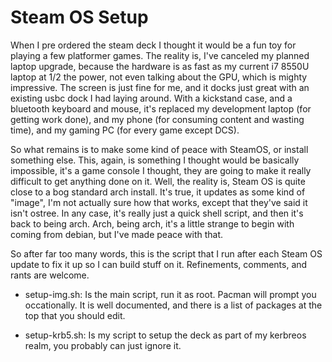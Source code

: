 # Steam OS Setup

When I pre ordered the steam deck I thought it would be a fun toy for playing a
few platformer games. The reality is, I've canceled my planned laptop upgrade,
because the hardware is as fast as my current i7 8550U laptop at 1/2 the power,
not even talking about the GPU, which is mighty impressive. The screen is just
fine for me, and it docks just great with an existing usbc dock I had laying
around. With a kickstand case, and a bluetooth keyboard and mouse, it's
replaced my development laptop (for getting work done), and my phone (for
consuming content and wasting time), and my gaming PC (for every game except
DCS).

So what remains is to make some kind of peace with SteamOS, or install
something else. This, again, is something I thought would be basically
impossible, it's a game console I thought, they are going to make it really
difficult to get anything done on it. Well, the reality is, Steam OS is quite
close to a bog standard arch install. It's true, it updates as some kind of
"image", I'm not actually sure how that works, except that they've said it
isn't ostree. In any case, it's really just a quick shell script, and then it's
back to being arch. Arch, being arch, it's a little strange to begin with
coming from debian, but I've made peace with that.

So after far too many words, this is the script that I run after each Steam OS
update to fix it up so I can build stuff on it. Refinements, comments, and
rants are welcome.

- setup-img.sh: Is the main script, run it as root. Pacman will prompt you
  occationally. It is well documented, and there is a list of packages at the
  top that you should edit.

- setup-krb5.sh: Is my script to setup the deck as part of my kerbreos realm,
  you probably can just ignore it.


